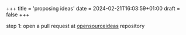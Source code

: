 +++
title = 'proposing ideas'
date = 2024-02-21T16:03:59+01:00
draft = false
+++

step 1: open a pull request at [opensourceideas](https://github.com/opensourceideas/ideas) repository
